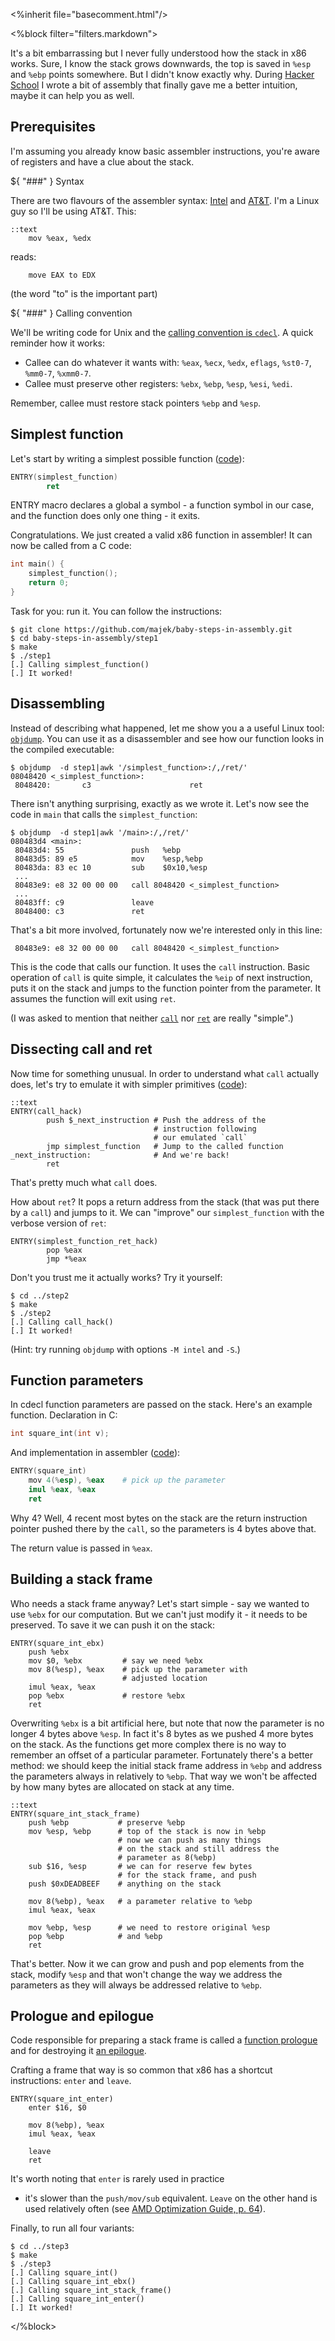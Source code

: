 <%inherit file="basecomment.html"/>

<%block filter="filters.markdown">

It's a bit embarrassing but I never fully understood how the stack in
x86 works. Sure, I know the stack grows downwards, the top is saved in
`%esp` and `%ebp` points somewhere. But I didn't know exactly
why. During [Hacker School](https://www.hackerschool.com/) I wrote a
bit of assembly that finally gave me a better intuition, maybe it can
help you as well.

Prerequisites
---

I'm assuming you already know basic assembler instructions, you're
aware of registers and have a clue about the stack.

${ "###" } Syntax

There are two flavours of the assembler syntax:
[Intel](https://en.wikibooks.org/wiki/X86_Disassembly/Assemblers_and_Compilers#Intel_Syntax_Assemblers)
and
[AT&T](https://en.wikibooks.org/wiki/X86_Disassembly/Assemblers_and_Compilers#.28x86.29_AT.26T_Syntax_Assemblers). I'm
a Linux guy so I'll be using AT&T. This:

```
::text
    mov %eax, %edx
```

reads:

```
    move EAX to EDX
```

(the word "to" is the important part)


${ "###" } Calling convention

We'll be writing code for Unix and the
[calling convention is `cdecl`](http://en.wikipedia.org/wiki/X86_calling_conventions#cdecl).
A quick reminder how it works:

 * Callee can do whatever it wants with: `%eax`, `%ecx`, `%edx`,
   `eflags`, `%st0-7`, `%mm0-7`, `%xmm0-7`.
 * Callee must preserve other registers: `%ebx`, `%ebp`, `%esp`, `%esi`, `%edi`.

Remember, callee must restore stack pointers `%ebp` and `%esp`.

Simplest function
---

Let's start by writing a simplest possible function
([code](https://github.com/majek/baby-steps-in-assembly/blob/master/step1/asm.S)):

```.S
ENTRY(simplest_function)
        ret
```

ENTRY macro declares a global a symbol - a function symbol in our
case, and the function does only one thing - it exits.

Congratulations. We just created a valid x86 function in assembler!
It can now be called from a C code:

```.c
int main() {
	simplest_function();
	return 0;
}

```

Task for you: run it. You can follow the instructions:

```
$ git clone https://github.com/majek/baby-steps-in-assembly.git
$ cd baby-steps-in-assembly/step1
$ make
$ ./step1
[.] Calling simplest_function()
[.] It worked!
```

Disassembling
---

Instead of describing what happened, let me show you a a useful Linux
tool: [`objdump`](http://linuxcommand.org/man_pages/objdump1.html). You can use it as a disassembler and see how our
function looks in the compiled executable:

```
$ objdump  -d step1|awk '/simplest_function>:/,/ret/'
08048420 <_simplest_function>:
 8048420:       c3                      ret
```

There isn't anything surprising, exactly as we wrote it. Let's now see
the code in `main` that calls the `simplest_function`:

```
$ objdump  -d step1|awk '/main>:/,/ret/'
080483d4 <main>:
 80483d4: 55               push   %ebp
 80483d5: 89 e5            mov    %esp,%ebp
 80483da: 83 ec 10         sub    $0x10,%esp
 ...
 80483e9: e8 32 00 00 00   call 8048420 <_simplest_function>
 ...
 80483ff: c9               leave
 8048400: c3               ret
```

That's a bit more involved, fortunately now we're interested only in
this line:

```
 80483e9: e8 32 00 00 00   call 8048420 <_simplest_function>
```

This is the code that calls our function. It uses the `call`
instruction. Basic operation of `call` is quite simple, it calculates
the `%eip` of next instruction, puts it on the stack and jumps to the
function pointer from the parameter. It assumes the function will exit
using `ret`.

(I was asked to mention that neither
[`call`](http://pdos.csail.mit.edu/6.828/2008/readings/i386/CALL.htm)
nor
[`ret`](http://pdos.csail.mit.edu/6.828/2008/readings/i386/RET.htm)
are really "simple".)

Dissecting call and ret
---

Now time for something unusual. In order to understand what `call`
actually does, let's try to emulate it with simpler primitives ([code](https://github.com/majek/baby-steps-in-assembly/blob/master/step2/asm.S)):

```
::text
ENTRY(call_hack)
        push $_next_instruction # Push the address of the
                                # instruction following
                                # our emulated `call`
        jmp simplest_function   # Jump to the called function
_next_instruction:              # And we're back!
        ret
```

That's pretty much what `call` does.

How about `ret`? It pops a return address from the stack (that was put
there by a `call`) and jumps to it. We can "improve" our
`simplest_function` with the verbose version of `ret`:

```
ENTRY(simplest_function_ret_hack)
        pop %eax
        jmp *%eax
```

Don't you trust me it actually works? Try it yourself:

```
$ cd ../step2
$ make
$ ./step2
[.] Calling call_hack()
[.] It worked!
```

(Hint: try running `objdump` with options `-M intel` and `-S`.)

Function parameters
---

In cdecl function parameters are passed on the stack. Here's an
example function. Declaration in C:

```.c
int square_int(int v);
```

And implementation in assembler ([code](https://github.com/majek/baby-steps-in-assembly/blob/master/step3/asm.S)):

```.S
ENTRY(square_int)
    mov 4(%esp), %eax    # pick up the parameter
    imul %eax, %eax
    ret
```

Why 4? Well, 4 recent most bytes on the stack are the return
instruction pointer pushed there by the `call`, so the parameters is
4 bytes above that.

The return value is passed in `%eax`.

Building a stack frame
---

Who needs a stack frame anyway? Let's start simple - say we wanted to
use `%ebx` for our computation. But we can't just modify it - it needs
to be preserved. To save it we can push it on the stack:

```
ENTRY(square_int_ebx)
    push %ebx
    mov $0, %ebx         # say we need %ebx
    mov 8(%esp), %eax    # pick up the parameter with
                         # adjusted location
    imul %eax, %eax
    pop %ebx             # restore %ebx
    ret
```

Overwriting `%ebx` is a bit artificial here, but note that now the
parameter is no longer 4 bytes above `%esp`. In fact it's 8 bytes as
we pushed 4 more bytes on the stack. As the functions get more complex
there is no way to remember an offset of a particular
parameter. Fortunately there's a better method: we should keep the
initial stack frame address in `%ebp` and address the parameters
always in relatively to `%ebp`. That way we won't be affected by how
many bytes are allocated on stack at any time.

```
::text
ENTRY(square_int_stack_frame)
    push %ebp           # preserve %ebp
    mov %esp, %ebp      # top of the stack is now in %ebp
                        # now we can push as many things
                        # on the stack and still address the
                        # parameter as 8(%ebp)
    sub $16, %esp       # we can for reserve few bytes
                        # for the stack frame, and push
    push $0xDEADBEEF    # anything on the stack

    mov 8(%ebp), %eax   # a parameter relative to %ebp
    imul %eax, %eax

    mov %ebp, %esp      # we need to restore original %esp
    pop %ebp            # and %ebp
    ret
```

That's better. Now it we can grow and push and pop elements from the
stack, modify `%esp` and that won't change the way we address the
parameters as they will always be addressed relative to `%ebp`.

Prologue and epilogue
---

Code responsible for preparing a stack frame is called a
[function prologue](https://en.wikipedia.org/wiki/Function_prologue)
and for destroying it
[an epilogue](https://en.wikipedia.org/wiki/Function_epilogue#Epilogue).

Crafting a frame that way is so common that x86 has a shortcut
instructions: `enter` and `leave`.

```
ENTRY(square_int_enter)
    enter $16, $0

    mov 8(%ebp), %eax
    imul %eax, %eax

    leave
    ret
```

It's worth noting that `enter` is rarely used in practice
- it's slower than the `push/mov/sub` equivalent. `Leave` on the other
hand is used relatively often (see
[AMD Optimization Guide, p. 64](http://support.amd.com/us/Processor_TechDocs/40546.pdf)).

Finally, to run all four variants:

```
$ cd ../step3
$ make
$ ./step3
[.] Calling square_int()
[.] Calling square_int_ebx()
[.] Calling square_int_stack_frame()
[.] Calling square_int_enter()
[.] It worked!
```

</%block>

